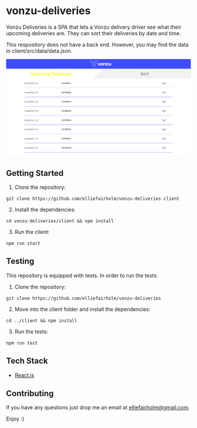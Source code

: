 # vonzu-deliveries

Vonzu Deliveries is a SPA that lets a Vonzu delivery driver see what their upcoming deliveries are. They can sort their deliveries by date and time.

This respository does not have a back end. However, you may find the data in client/src/data/data.json.

<p align="center">
    <img src="client/src/assets/vonzu-deliveries-example.png" alt="vonzu-deliveries example"/>
</p>



## Getting Started

1. Clone the repository:
```
git clone https://github.com/elliefairholm/vonzu-deliveries client
```
2. Install the dependencies:
```
cd vonzu-deliveries/client && npm install
```
3. Run the client:
```
npm run start
```

## Testing

This repository is equipped with tests. In order to run the tests:

1. Clone the repository:
```
git clone https://github.com/elliefairholm/vonzu-deliveries
```
2. Move into the client folder and install the dependencies:
```
cd ../client && npm install
```
3. Run the tests:
```
npm run test
```

## Tech Stack

- [React.js](https://reactjs.org/)


## Contributing

If you have any questions just drop me an email at <elliefairholm@gmail.com>.

Enjoy :)
